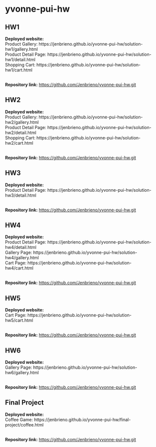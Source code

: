 # yvonne-pui-hw

<h2>HW1</h2>
<strong>Deployed website:</strong> 
<br>Product Gallery: https://jenbrieno.github.io/yvonne-pui-hw/solution-hw1/gallery.html
<br>Product Detail Page: https://jenbrieno.github.io/yvonne-pui-hw/solution-hw1/detail.html
<br>Shopping Cart: https://jenbrieno.github.io/yvonne-pui-hw/solution-hw1/cart.html

<br><strong>Repository link:</strong> https://github.com/Jenbrieno/yvonne-pui-hw.git

<h2>HW2</h2>
<strong>Deployed website:</strong> 
<br>Product Gallery: https://jenbrieno.github.io/yvonne-pui-hw/solution-hw2/gallery.html
<br>Product Detail Page: https://jenbrieno.github.io/yvonne-pui-hw/solution-hw2/detail.html
<br>Shopping Cart: https://jenbrieno.github.io/yvonne-pui-hw/solution-hw2/cart.html

<br><strong>Repository link:</strong> https://github.com/Jenbrieno/yvonne-pui-hw.git

<h2>HW3</h2>
<strong>Deployed website:</strong> 
<br>Product Detail Page: https://jenbrieno.github.io/yvonne-pui-hw/solution-hw3/detail.html

<br><strong>Repository link:</strong> https://github.com/Jenbrieno/yvonne-pui-hw.git

<h2>HW4</h2>
<strong>Deployed website:</strong> 
<br>Product Detail Page: https://jenbrieno.github.io/yvonne-pui-hw/solution-hw4/detail.html
<br>Gallery Page: https://jenbrieno.github.io/yvonne-pui-hw/solution-hw4/gallery.html
<br>Cart Page: https://jenbrieno.github.io/yvonne-pui-hw/solution-hw4/cart.html

<br><strong>Repository link:</strong> https://github.com/Jenbrieno/yvonne-pui-hw.git

<h2>HW5</h2>
<strong>Deployed website:</strong> 
<br>Cart Page: https://jenbrieno.github.io/yvonne-pui-hw/solution-hw5/cart.html

<br><strong>Repository link:</strong> https://github.com/Jenbrieno/yvonne-pui-hw.git

<h2>HW6</h2>
<strong>Deployed website:</strong> 
<br>Gallery Page: https://jenbrieno.github.io/yvonne-pui-hw/solution-hw6/gallery.html

<br><strong>Repository link:</strong> https://github.com/Jenbrieno/yvonne-pui-hw.git

<h2>Final Project</h2>
<strong>Deployed website:</strong> 
<br>Coffee Game: https://jenbrieno.github.io/yvonne-pui-hw/final-project/coffee.html

<br><strong>Repository link:</strong> https://github.com/Jenbrieno/yvonne-pui-hw.git
